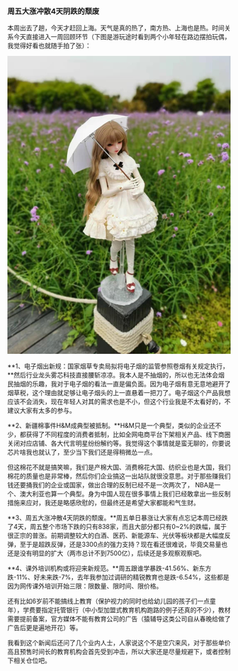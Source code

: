 ### 周五大涨冲散4天阴跌的颓废

本周出去了趟，今天才赶回上海。天气是真的热了，南方热、上海也是热。时间关系今天直接进入一周回顾环节（下图是游玩途时看到两个小年轻在路边摆拍玩偶，我觉得好看也就随手拍了张）：

![玩偶](../img/week20210327-1.jpg)

**1、电子烟出新规：国家烟草专卖局拟将电子烟的监管参照卷烟有关规定执行，**然后行业龙头雾芯科技直接腰斩凉凉。我本人是不抽烟的，所以也无法体会烟民抽烟的乐趣，我对于电子烟的看法一直是偏负面。因为电子烟有意无意地避开了烟草税，这个理由就足够让电子烟头的上一直悬着一把刀了。电子烟这个产品我想应该不会消失，现在年轻人对其的需求也是不小，但这个行业我是不太看好的，不建议大家有太多的参与。


**2、新疆棉事件H&M成典型被抵制。**H&M只是一个典型，类似的企业还不少，都获得了不同程度的消费者抵制，比如全网电商平台下架相关产品、线下商圈关闭对应店铺、各大代言明星纷纷解约等。我觉得这个事情就是蛮无聊的，你要说芯片啥我也就认了，至少当下我们还是得稍微怂一点。

但这棉花不就是搞笑嘛，我们是产棉大国、消费棉花大国、纺织业也是大国，我们棉花的质量也是非常棒，然后你们企业搞这一出站队就很没意思。对于那些赚我们钱还要捅我们的企业或国家，做出合理的反制已经不是一次两次了， NBA是一个、澳大利亚也算一个典型。身为中国人现在很多事情上我们已经敢拿出一些反制措施来应对，我还是略感欣慰的，但最终还是希望大家都能和气生财。


**3、周五大涨冲散4天阴跌的颓废。**周五单日暴涨让大家有点忘记本周已经跌了4天，周五整个市场下跌的只有838家，而且大部分都只有0~2%的跌幅，属于很正宗的普涨。前期调整较大的白酒、医药、新能源车、光伏等板块都是大幅度反弹，至于是超跌反弹，还是3300点的强力支持？现在看还很难说，毕竟交易量也还是没有明显的扩大（两市总计不到7500亿），后续还是多观察观察吧。


**4、课外培训机构或将迎来新规范。**周五跟谁学暴跌-41.56%、新东方跌-11%、好未来跌-7%，去年我参加过调研的精锐教育也是跌-6.54%，这些都是因为网传课外培训开始三限：限数量、限时间、限价格。

还有比如6岁前不能搞线上教育（保护视力的同时也给幼儿园的孩子们一点童年），学费要指定托管银行（中小型加盟式教育机构跑路的例子还真的不少），教材需要提前备案，官方媒体不能有教育公司的广告（猿辅导这类公司自从春晚给做了广告后更是遍地开花）等。

我看到这个新闻后还问了几个业内人士，人家说这个不是空穴来风，对于那些单价高且预售时间长的教育机构会首先受到冲击，所以大家还是尽量规避下，或者控制下相关仓位吧。

